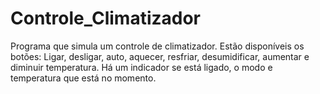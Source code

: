 # Controle_Climatizador
Programa que simula um controle de climatizador. Estão disponíveis os botões: Ligar, desligar, auto, aquecer, resfriar, desumidificar, aumentar e diminuir temperatura. Há um indicador se está ligado, o modo e temperatura que está no momento.
